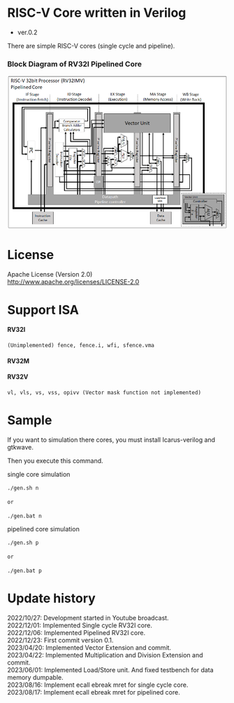 RISC-V Core written in Verilog
===============================

- ver.0.2

There are simple RISC-V cores (single cycle and pipeline).

### Block Diagram of RV32I Pipelined Core
![Pipelined Core](image_rv32imv_pipe.png)

License
========================================

Apache License (Version 2.0)  
http://www.apache.org/licenses/LICENSE-2.0  

Support ISA
========================================

#### RV32I
```
(Unimplemented) fence, fence.i, wfi, sfence.vma
```
#### RV32M
#### RV32V
```
vl, vls, vs, vss, opivv (Vector mask function not implemented)
```

Sample
========================================

If you want to simulation there cores, you must install Icarus-verilog and gtkwave.

Then you execute this command.


single core simulation
```
./gen.sh n

or

./gen.bat n
```

pipelined core simulation
```
./gen.sh p

or

./gen.bat p
```

Update history
========================================
2022/10/27: Development started in Youtube broadcast.  
2022/12/01: Implemented Single cycle RV32I core.  
2022/12/06: Implemented Pipelined RV32I core.  
2022/12/23: First commit version 0.1.  
2023/04/20: Implemented Vector Extension and commit.  
2023/04/22: Implemented Multiplication and Division Extension and commit.  
2023/06/01: Implemented Load/Store unit. And fixed testbench for data memory dumpable.  
2023/08/16: Implement ecall ebreak mret for single cycle core.  
2023/08/17: Implement ecall ebreak mret for pipelined core.  
